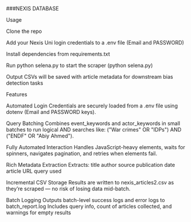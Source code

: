 
###NEXIS DATABASE

Usage

Clone the repo

Add your Nexis Uni login credentials to a .env file (Email and PASSWORD)

Install dependencies from requirements.txt

Run python selena.py to start the scraper
(python selena.py)

Output CSVs will be saved with article metadata for downstream bias detection tasks


Features

Automated Login
Credentials are securely loaded from a .env file using dotenv (Email and PASSWORD keys).

Query Batching
Combines event_keywords and actor_keywords in small batches to run logical AND searches like:
("War crimes" OR "IDPs") AND ("ENDF" OR "Abiy Ahmed").

Fully Automated Interaction
Handles JavaScript-heavy elements, waits for spinners, navigates 
pagination, and retries when elements fail.

Rich Metadata Extraction
Extracts:
title
author
source
publication date
article URL
query used

Incremental CSV Storage
Results are written to nexis_articles2.csv as they’re scraped — no risk of losing data mid-batch.

Batch Logging
Outputs batch-level success logs and error logs to batch_report.log
Includes query info, count of articles collected, and warnings for empty results





